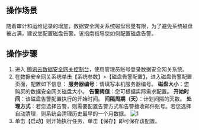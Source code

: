 ## 操作场景

随着审计和运维记录的增加，数据安全网关系统磁盘容量有限，为了避免系统磁盘被占满，建议您配置磁盘告警。该指南指导您如何配置磁盘告警。

## 操作步骤

1. 进入 [腾讯云数据安全网关控制台](https://console.cloud.tencent.com/dasb)，使用管理员账号登录数据安全网关系统。
2. 在数据安全网关系统单击【系统参数】>【磁盘告警配置】，进入磁盘告警配置页面，配置如下信息：
  **服务器编号**：请填写本机服务器编号。
  **磁盘大小**：您购买的数据安全网关磁盘大小。
  **告警阈值**：您可根据实际需求配置。
  **开始时间**：该磁盘告警配置执行的开始时间。
  **间隔周期（天）**：计划间隔的天数。
  **处理方式**：若您选择告警，则需要配置告警方式和告警接收邮件账号。若您选择自动清理，则系统会清理历史最早的一个月数据。
  ![1](https://main.qcloudimg.com/raw/a9a145b683ec13f51204a95ee7998f2d.png)
3. 单击【启动】则开始执行任务，单击【保存】即可保存该配置。
